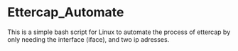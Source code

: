 # Ettercap_Automate
This is a simple bash script for Linux to automate the process of ettercap by only needing the interface (iface), and two ip adresses.
